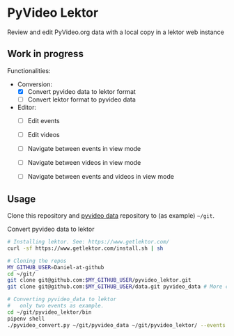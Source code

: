 # PyVideo Lektor

Review and edit PyVideo.org data with a local copy in a lektor web instance

## Work in progress

Functionalities:

* Conversion:
  * [x] Convert pyvideo data to lektor format
  * [ ] Convert lektor format to pyvideo data
* Editor:
  * [ ] Edit events
  * [ ] Edit videos
  * [ ] Navigate between events in view mode
  * [ ] Navigate between videos in view mode
  * [ ] Navigate between events and videos in view mode


## Usage

Clone this repository and [pyvideo data](https://github.com/pyvideo/data) repository to (as example) `~/git`.

Convert pyvideo data to lektor
~~~ bash
# Installing lektor. See: https://www.getlektor.com/
curl -sf https://www.getlektor.com/install.sh | sh

# Cloning the repos
MY_GITHUB_USER=Daniel-at-github
cd ~/git/
git clone git@github.com:$MY_GITHUB_USER/pyvideo_lektor.git
git clone git@github.com:$MY_GITHUB_USER/data.git pyvideo_data # More clear name in local, renamed as pyvideo_data

# Converting pyvideo_data to lektor
#   only two events as example.
cd ~/git/pyvideo_lektor/bin
pipenv shell
./pyvideo_convert.py ~/git/pyvideo_data ~/git/pyvideo_lektor/ --events pyday-galicia-2017,pycon-us-2018 -v --pyvideo_to_lektor
~~~
